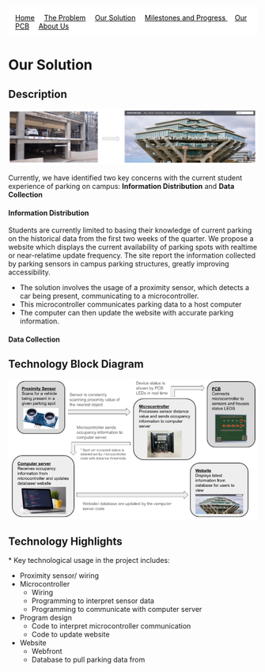 <nav style="background-color: white; padding: 1em;">
  <a href="/" style="color:#000; margin-right: 15px; text-decoration: underline;">Home</a>
  <a href="/problem" style="color:#000; margin-right: 15px; text-decoration: underline;">The Problem</a>
  <a href="/solution" style="color: #000; margin-right: 15px; text-decoration: underline;">Our Solution</a>
  <a href="/milestones_progress" style="color:#000; margin-right: 15px; text-decoration: underline;"> Milestones and Progress </a>
  <a href="/pcb" style="color:#000;margin-right: 15px;  text-decoration: underline;">Our PCB</a>
  <a href="/team" style="color:#000; margin-right: 15px; text-decoration: underline;">About Us</a>
</nav>


# Our Solution

## Description
![Image of parking structure and website](source/solution/solution_diagram_2.png)

Currently, we have identified two key concerns with the current student experience of parking on campus: **Information Distribution** and **Data Collection**

#### Information Distribution
Students are currently limited to basing their knowledge of current parking on the historical data from the first two weeks of the quarter. We propose a website which displays the current availability of parking spots with realtime or near-relatime update frequency. The site report the information collected by parking sensors in campus parking structures, greatly improving accessibility.




- The solution involves the usage of a proximity sensor, which detects a car being present, communicating to a microcontroller. 
- This microcontroller communicates parking data to a host computer
- The computer can then update the website with accurate parking information.


#### Data Collection


## Technology Block Diagram
![Hardware Block Diagram](source/solution/tech_diagram_2.png)


## Technology Highlights
\* Key technological usage in the project includes:
- Proximity sensor/ wiring
- Microcontroller 
  - Wiring
  - Programming to interpret sensor data
  - Programming to communicate with computer server
- Program design
  - Code to interpret microcontroller communication
  - Code to update website
- Website
  - Webfront
  - Database to pull parking data from

